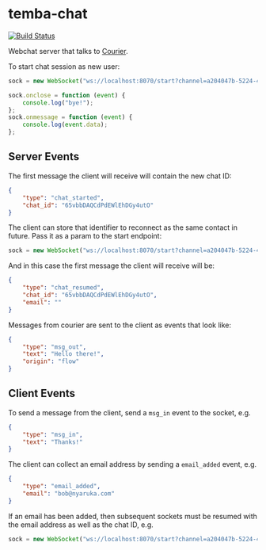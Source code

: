 # temba-chat

[![Build Status](https://github.com/nyaruka/temba-chat/workflows/CI/badge.svg)](https://github.com/nyaruka/temba-chat/actions?query=workflow%3ACI) 

Webchat server that talks to [Courier](https://github.com/nyaruka/courier/).

To start chat session as new user:

```javascript
sock = new WebSocket("ws://localhost:8070/start?channel=a204047b-5224-4b8b-a328-08a538f1b3cb");

sock.onclose = function (event) {
    console.log("bye!");
};
sock.onmessage = function (event) {
    console.log(event.data);
};
```

## Server Events

The first message the client will receive will contain the new chat ID: 

```json
{
    "type": "chat_started",
    "chat_id": "65vbbDAQCdPdEWlEhDGy4utO"
}
```

The client can store that identifier to reconnect as the same contact in future. Pass it as a param to the start endpoint:

```javascript
sock = new WebSocket("ws://localhost:8070/start?channel=a204047b-5224-4b8b-a328-08a538f1b3cb&chat_id=65vbbDAQCdPdEWlEhDGy4utO")
```

And in this case the first message the client will receive will be:

```json
{
    "type": "chat_resumed",
    "chat_id": "65vbbDAQCdPdEWlEhDGy4utO",
    "email": ""
}
```

Messages from courier are sent to the client as events that look like:

```json
{
    "type": "msg_out",
    "text": "Hello there!",
    "origin": "flow"
}
```

## Client Events

To send a message from the client, send a `msg_in` event to the socket, e.g.

```json
{
    "type": "msg_in", 
    "text": "Thanks!"
}
```

The client can collect an email address by sending a `email_added` event, e.g.

```json
{
    "type": "email_added", 
    "email": "bob@nyaruka.com"
}
```

If an email has been added, then subsequent sockets must be resumed with the email address as well as the chat ID, e.g.

```javascript
sock = new WebSocket("ws://localhost:8070/start?channel=a204047b-5224-4b8b-a328-08a538f1b3cb&chat_id=65vbbDAQCdPdEWlEhDGy4utO&email=bob@nyaruka.com")
```